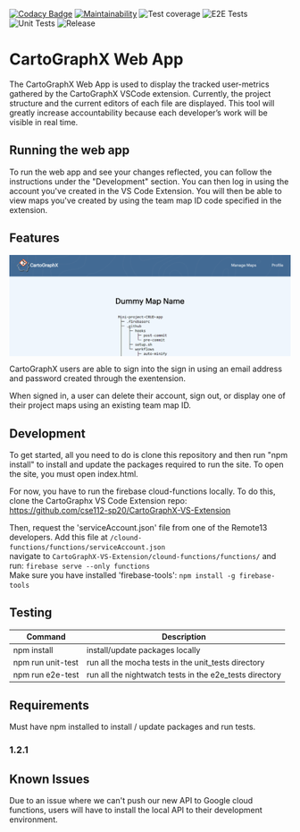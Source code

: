 [![Codacy Badge](https://app.codacy.com/project/badge/Grade/8c0827ae480d496a84255309b00e8d76)](https://www.codacy.com/gh/cse112-sp20/CartoGraphX-Web-App?utm_source=github.com&amp;utm_medium=referral&amp;utm_content=cse112-sp20/CartoGraphX-Web-App&amp;utm_campaign=Badge_Grade) [![Maintainability](https://api.codeclimate.com/v1/badges/9adcf7b86bfb69c9d32d/maintainability)](https://codeclimate.com/github/cse112-sp20/CartoGraphX-Web-App/maintainability) ![Test coverage](https://github.com/cse112-sp20/CartoGraphX-Web-App/workflows/Test%20coverage/badge.svg) ![E2E Tests](https://github.com/cse112-sp20/CartoGraphX-Web-App/workflows/E2E%20Tests/badge.svg)  ![Unit Tests](https://github.com/cse112-sp20/CartoGraphX-Web-App/workflows/Unit%20Tests/badge.svg) ![Release](https://github.com/cse112-sp20/CartoGraphX-Web-App/workflows/Release/badge.svg)

# CartoGraphX Web App

The CartoGraphX Web App is used to display the tracked user-metrics gathered by the CartoGraphX VSCode extension. Currently, the project structure and the current editors of each file are displayed. This tool will greatly increase accountability because each developer’s work will be visible in real time.

## Running the web app
To run the web app and see your changes reflected, you can follow the instructions under the "Development" section. You can then log in using the account you've created in the VS Code Extension. You will then be able to view maps you've created by using the team map ID code specified in the extension.

## Features
<img align="center" src="https://github.com/cse112-sp20/CartoGraphX-Web-App/blob/master/readme.img/CartoGraphX_webapp_mapview.png"/>

CartoGraphX users are able to sign into the sign in using an email address and password created through the exentension.

When signed in, a user can delete their account, sign out, or display one of their project maps using an existing team map ID.

## Development
To get started, all you need to do is clone this repository and then run "npm install" to
install and update the packages required to run the site. To open the site, you must open index.html.

For now, you have to run the firebase cloud-functions locally. To do this, clone the CartoGraphx VS Code Extension repo:  
https://github.com/cse112-sp20/CartoGraphX-VS-Extension  

Then, request the 'serviceAccount.json' file from one of the Remote13 developers. Add this file at `/clound-functions/functions/serviceAccount.json`  
navigate to `CartoGraphX-VS-Extension/clound-functions/functions/` and run: `firebase serve --only functions`  
Make sure you have installed 'firebase-tools': `npm install -g firebase-tools`  

## Testing
| Command           | Description                                               |
| ---               | ---                                                       |
| npm install       | install/update packages locally                           |
| npm run unit-test | run all the mocha tests in the unit_tests directory       |
| npm run e2e-test  | run all the nightwatch tests in the e2e_tests directory   |

## Requirements
Must have npm installed to install / update packages and run tests.

### 1.2.1

## Known Issues
Due to an issue where we can't push our new API to Google cloud functions, users will have to install the local API to their development environment.
